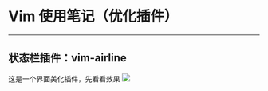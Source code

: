 # Vim 使用笔记（优化插件）
-------
## 状态栏插件：vim-airline
这是一个界面美化插件，先看看效果
![](https://github.com/xumi1993/Introduction_to_Vim/blob/master/image/vim_demo.png)
